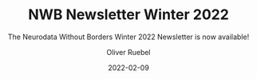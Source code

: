 ---
title: "NWB Newsletter Winter 2022"
weight: 2
date: "2022-02-09"
subtitle: "The Neurodata Without Borders Winter 2022 Newsletter is now available!"
image: "/images/news/winter-2022.png"
author: "Oliver Ruebel"
tags: announcement, newbletter
---